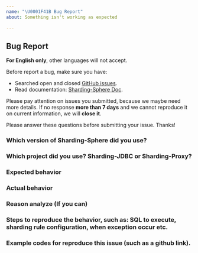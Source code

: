 ```yaml
---
name: "\U0001F41B Bug Report"
about: Something isn't working as expected

---
```


## Bug Report

**For English only**, other languages will not accept.

Before report a bug, make sure you have:

- Searched open and closed [GitHub issues](https://github.com/sharding-sphere/sharding-sphere/issues).
- Read documentation: [Sharding-Sphere Doc](http://shardingsphere.io/document/current/en/overview/).

Please pay attention on issues you submitted, because we maybe need more details. 
If no response **more than 7 days** and we cannot reproduce it on current information, we will **close it**.

Please answer these questions before submitting your issue. Thanks!

### Which version of Sharding-Sphere did you use?

### Which project did you use? Sharding-JDBC or Sharding-Proxy?

### Expected behavior

### Actual behavior

### Reason analyze (If you can)

### Steps to reproduce the behavior, such as: SQL to execute, sharding rule configuration, when exception occur etc.

### Example codes for reproduce this issue (such as a github link).
